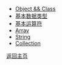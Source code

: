 + [Object && Class](class.md)
+ [基本数据类型](baseType.md)
+ [基本运算符](calculate.md)
+ [Array](array.md)
+ [String]()
+ [Collection]()

[返回主页](README.md)